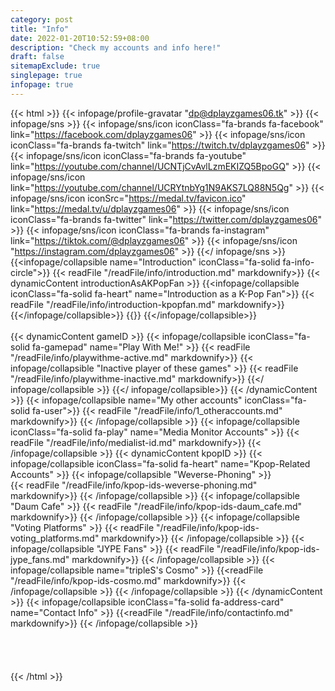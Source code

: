 ```yaml
---
category: post
title: "Info"
date: 2022-01-20T10:52:59+08:00
description: "Check my accounts and info here!"
draft: false
sitemapExclude: true
singlepage: true
infopage: true
---
```

{{< html >}}
{{< infopage/profile-gravatar "dp@dplayzgames06.tk" >}}
{{< infopage/sns >}}
    {{< infopage/sns/icon iconClass="fa-brands fa-facebook" link="https://facebook.com/dplayzgames06" >}}
	{{< infopage/sns/icon iconClass="fa-brands fa-twitch" link="https://twitch.tv/dplayzgames06" >}}
	{{< infopage/sns/icon iconClass="fa-brands fa-youtube" link="https://youtube.com/channel/UCNTjCvAvlLzmEKIZQ5BpoGQ" >}}
	{{< infopage/sns/icon link="https://youtube.com/channel/UCRYtnbYg1N9AKS7LQ88N5Qg" >}}
    {{< infopage/sns/icon iconSrc="https://medal.tv/favicon.ico" link="https://medal.tv/u/dplayzgames06" >}}
	{{< infopage/sns/icon iconClass="fa-brands fa-twitter" link="https://twitter.com/dplayzgames06" >}}
	{{< infopage/sns/icon  iconClass="fa-brands fa-instagram" link="https://tiktok.com/@dplayzgames06" >}}
    {{< infopage/sns/icon "https://instagram.com/dplayzgames06" >}}
{{</ infopage/sns >}}
	{{<infopage/collapsible name="Introduction" iconClass="fa-solid fa-info-circle">}}
		{{< readFile "/readFile/info/introduction.md" markdownify>}}
		{{< dynamicContent introductionAsAKPopFan >}}
			{{<infopage/collapsible iconClass="fa-solid fa-heart" name="Introduction as a K-Pop Fan">}}
				{{< readFile "/readFile/info/introduction-kpopfan.md" markdownify>}}
			{{</infopage/collapsible>}}
		{{</dynamicContent>}}
	{{</infopage/collapsible>}}
<br>
<br>
		{{< dynamicContent gameID >}}
			{{< infopage/collapsible iconClass="fa-solid fa-gamepad" name="Play With Me!" >}}
				{{< readFile "/readFile/info/playwithme-active.md" markdownify>}}
				{{< infopage/collapsible "Inactive player of these games" >}}
					{{< readFile "/readFile/info/playwithme-inactive.md" markdownify>}}
				{{</ infopage/collapsible >}}
			{{</ infopage/collapsible>}}
		{{< /dynamicContent >}}
		{{< infopage/collapsible name="My other accounts" iconClass="fa-solid fa-user">}}
			{{< readFile "/readFile/info/1_otheraccounts.md" markdownify>}}
		{{< /infopage/collapsible >}}
		{{< infopage/collapsible iconClass="fa-solid fa-play" name="Media Monitor Accounts" >}}
			{{< readFile "/readFile/info/medialist-id.md" markdownify>}}
		{{< /infopage/collapsible >}}
		{{< dynamicContent kpopID >}}
			{{< infopage/collapsible iconClass="fa-solid fa-heart" name="Kpop-Related Accounts" >}}
				{{< infopage/collapsible "Weverse-Phoning" >}}	
					{{< readFile "/readFile/info/kpop-ids-weverse-phoning.md" markdownify>}}
				{{< /infopage/collapsible >}}
				{{< infopage/collapsible "Daum Cafe" >}}
						{{< readFile "/readFile/info/kpop-ids-daum_cafe.md" markdownify>}}
				{{< /infopage/collapsible >}}
				{{< infopage/collapsible "Voting Platforms" >}}
						{{< readFile "/readFile/info/kpop-ids-voting_platforms.md" markdownify>}}
				{{< /infopage/collapsible >}}
				{{< infopage/collapsible "JYPE Fans" >}}
						{{< readFile "/readFile/info/kpop-ids-jype_fans.md" markdownify>}}
				{{< /infopage/collapsible >}}
				{{< infopage/collapsible name="tripleS's Cosmo" >}}
					{{<readFile "/readFile/info/kpop-ids-cosmo.md" markdownify>}}
				{{< /infopage/collapsible >}}
			{{< /infopage/collapsible >}}
		{{< /dynamicContent >}}
		{{< infopage/collapsible iconClass="fa-solid fa-address-card" name="Contact Info" >}}
			{{<readFile "/readFile/info/contactinfo.md" markdownify>}}
		{{< /infopage/collapsible >}}
	<br>
	<br>
	<br>
	<br>
	<br>
	</div>
{{< /html >}}
